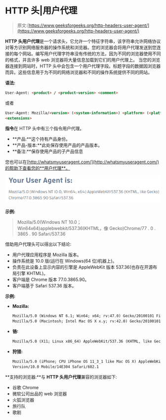 # HTTP 头|用户代理

> 原文:[https://www.geeksforgeeks.org/http-headers-user-agent/](https://www.geeksforgeeks.org/http-headers-user-agent/)

**HTTP 头用户代理**是一个请求头，它允许一个特征字符串，该字符串允许网络协议对等方识别网络服务器的操作系统和浏览器。您的浏览器会将用户代理发送到您连接的每个网站。编写用户代理字符串没有传统的方法，因为不同的浏览器使用不同的格式，并且许多 web 浏览器将大量信息加载到它们的用户代理上。
当您的浏览器连接到网站时，HTTP 头中会包含一个用户代理字段。标题字段的数据因浏览器而异。这些信息用于为不同的网络浏览器和不同的操作系统提供不同的网站。

**语法:**

```html
User-Agent: <product> / <product-version> <comment>
```

或者

```html
User-Agent: Mozilla/<version> (<system-information>) <platform> (<platform-details>) 
<extensions>
```

**指令**在 HTTP 头中有三个指令用户代理。

*   **产品:**这个持有产品身份。
*   **产品-版本:**此处保存使用产品的产品版本。
*   **备注:**保存使用产品的子产品信息

您也可以在[http://whatsmyuseragent.com/](http://whatsmyuseragent.com/)的帮助下查看您的**用户代理**。

![](img/23bf66f90c511809d1945659663de704.png)

**示例:**

> Mozilla/5.0(Windows NT 10.0；Win64x64)applebwebkit/537.36(KHTML，像 Gecko)Chrome/77 . 0 . 3865 . 90 Safari/537.36

借助用户代理头可以得出以下结论:

*   用户代理应用程序是 Mozilla 版本。
*   操作系统是 10.0 版(运行在 Windows(64 位)机器上)。
*   负责在此设备上显示内容的引擎是 AppleWebKit 版本 537.36(也存在开源布局引擎 KHTML)。
*   客户端是 Chrome 版本 77.0.3865.90。
*   客户端基于 Safari 537.36 版本。

**示例:**

*   **Mozilla:**

    ```html
    Mozilla/5.0 (Windows NT 6.1; Win64; x64; rv:47.0) Gecko/20100101 Firefox/47.3
    Mozilla/5.0 (Macintosh; Intel Mac OS X x.y; rv:42.0) Gecko/20100101 Firefox/43.4
    ```

*   **铬∶**

    ```html
    Mozilla/5.0 (X11; Linux x86_64) AppleWebKit/537.36 (KHTML, like Gecko) Chrome/77.0.3865.90 Safari/537.36
    ```

*   **狩猎:**

    ```html
    Mozilla/5.0 (iPhone; CPU iPhone OS 11_3_1 like Mac OS X) AppleWebKit/603.1.30 (KHTML, like Gecko) 
    Version/10.0 Mobile/14E304 Safari/602.1
    ```

**支持的浏览器:**与 **HTTP 头用户代理**兼容的浏览器如下:

*   谷歌 Chrome
*   微软公司出品的 web 浏览器
*   火狐浏览器
*   旅行队
*   歌剧